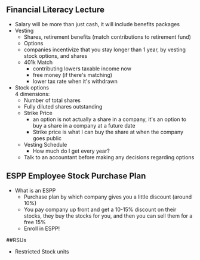 ## Financial Literacy Lecture
  * Salary will be more than just cash, it will include benefits packages
  * Vesting
    * Shares, retirement benefits (match contributions to retirement fund)
    * Options
    * companies incentivize that you stay longer than 1 year, by vesting stock options, and shares
    * 401k Match
      * contributing lowers taxable income now
      * free money (if there's matching)
      * lower tax rate when it's withdrawn
  * Stock options  
    4 dimensions:
      * Number of total shares
      * Fully diluted shares outstanding
      * Strike Price
        * an option is not actually a share in a company, it's an option to buy a share in a company at a future date
        * Strike price is what I can buy the share at when the company goes public
      * Vesting Schedule
        * How much do I get every year?
      * Talk to an accountant before making any decisions regarding options
## ESPP Employee Stock Purchase Plan
  * What is an ESPP
    * Purchase plan by which company gives you a little discount (around 10%)
    * You pay company up front and get a 10-15% discount on their stocks, 
    they buy the stocks for you, and then you can sell them for a free 15%
    * Enroll in ESPP!

##RSUs
* Restricted Stock units

